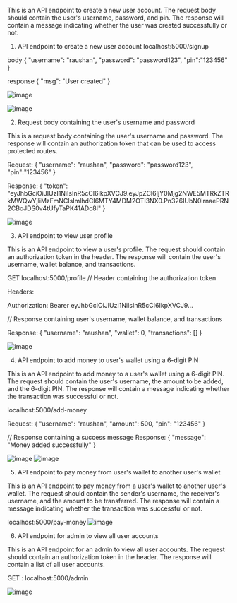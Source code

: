 This is an API endpoint to create a new user account. The request body should contain the user's username, password, and pin. The response will contain a message indicating whether the user was created successfully or not.

1. API endpoint to create a new user account
localhost:5000/signup

body
{
"username": "raushan",
"password": "password123",
"pin":"123456"
}

response
{
  "msg": "User created"
}
 
![image](https://user-images.githubusercontent.com/97835784/229308268-37151ebe-1eb3-4b07-89dc-e41cfa6ff91e.png)

![image](https://user-images.githubusercontent.com/97835784/229308275-7a8f6222-e93e-4812-b70b-0a565bd5e024.png)

 



2. Request body containing the user's username and password

This is a request body containing the user's username and password. The response will contain an authorization token that can be used to access protected routes.

Request:
{
"username": "raushan",
"password": "password123",
"pin":"123456"
}

Response:
{
  "token": "eyJhbGciOiJIUzI1NiIsInR5cCI6IkpXVCJ9.eyJpZCI6IjY0Mjg2NWE5MTRkZTRkMWQwYjliMzFmNCIsImlhdCI6MTY4MDM2OTI3NX0.Pn326IUbN0lrnaePRN2CBoJDS0v4tUfyTaPK41ADc8I"
}

![image](https://user-images.githubusercontent.com/97835784/229308278-0e4a139f-c77d-46f5-9a9b-939fe0ece88e.png)

 


3. API endpoint to view user profile

This is an API endpoint to view a user's profile. The request should contain an authorization token in the header. The response will contain the user's username, wallet balance, and transactions.

GET localhost:5000/profile
// Header containing the authorization token

Headers:

Authorization: Bearer eyJhbGciOiJIUzI1NiIsInR5cCI6IkpXVCJ9...

// Response containing user's username, wallet balance, and transactions

Response:
{
"username": "raushan",
"wallet": 0,
"transactions": []
}
 
![image](https://user-images.githubusercontent.com/97835784/229308281-a10824e0-cadd-4581-b3f6-558b28277441.png)



4. API endpoint to add money to user's wallet using a 6-digit PIN

This is an API endpoint to add money to a user's wallet using a 6-digit PIN. The request should contain the user's username, the amount to be added, and the 6-digit PIN. The response will contain a message indicating whether the transaction was successful or not.

localhost:5000/add-money

Request:
{
"username": "raushan",
"amount": 500,
"pin": "123456"
}

// Response containing a success message
Response:
{
"message": "Money added successfully"
}

![image](https://user-images.githubusercontent.com/97835784/229308289-b4728d3c-5a81-4bde-9af8-be9e59bb2617.png)
![image](https://user-images.githubusercontent.com/97835784/229308296-f4bf6eba-69b2-4fae-b838-b6e5b40477f5.png)
 


5. API endpoint to pay money from user's wallet to another user's wallet

This is an API endpoint to pay money from a user's wallet to another user's wallet. The request should contain the sender's username, the receiver's username, and the amount to be transferred. The response will contain a message indicating whether the transaction was successful or not.

localhost:5000/pay-money
 ![image](https://user-images.githubusercontent.com/97835784/229308309-8853ae10-8dfa-4cba-b853-fafe2bdcf95d.png)


6. API endpoint for admin to view all user accounts

This is an API endpoint for an admin to view all user accounts. The request should contain an authorization token in the header. The response will contain a list of all user accounts.

GET : localhost:5000/admin

![image](https://user-images.githubusercontent.com/97835784/229308316-a08f6908-42eb-42c6-8665-fea82fb882af.png)

